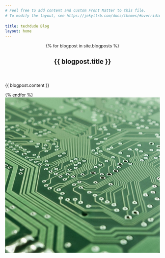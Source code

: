 ```yaml
---
# Feel free to add content and custom Front Matter to this file.
# To modify the layout, see https://jekyllrb.com/docs/themes/#overriding-theme-defaults

title: techdude Blog
layout: home
---
```


<section id="intro" class="main">
    <div class="spotlight">
        <div class="content">
            <header class="major">
                {% for blogpost in site.blogposts %}
                    <h2>{{ blogpost.title }}</h2>
            </header>
                <p>{{ blogpost.content }}</p>
            {% endfor %}
        </div>
        <span class="image"><img src="images/board-blickpixel-pixabay.jpg" alt="" /></span>
    </div>
</section>
